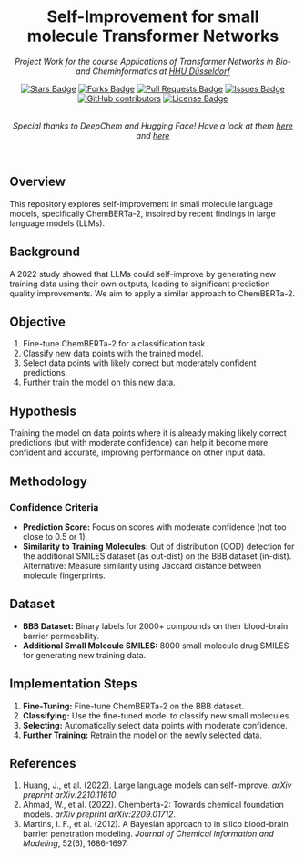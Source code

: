 <h1 align="center">Self-Improvement for small molecule Transformer Networks</h1>
<p align="center"><i>Project Work for the course Applications of Transformer Networks in Bio- and Cheminformatics at <a href="https://www.hhu.de/">HHU Düsseldorf</a></i></p>
<div align="center">
<a href="https://github.com/floriankark/DL4MoleculesProject/stargazers"><img src="https://img.shields.io/github/stars/floriankark/DL4MoleculesProject" alt="Stars Badge"/></a>
<a href="https://github.com/floriankark/DL4MoleculesProject/network/members"><img src="https://img.shields.io/github/forks/floriankark/DL4MoleculesProject" alt="Forks Badge"/></a>
<a href="https://github.com/floriankark/DL4MoleculesProject/pulls"><img src="https://img.shields.io/github/issues-pr/floriankark/DL4MoleculesProject" alt="Pull Requests Badge"/></a>
<a href="https://github.com/floriankark/DL4MoleculesProject/issues"><img src="https://img.shields.io/github/issues/floriankark/DL4MoleculesProject" alt="Issues Badge"/></a>
<a href="https://github.com/floriankark/DL4MoleculesProject/graphs/contributors"><img alt="GitHub contributors" src="https://img.shields.io/github/contributors/floriankark/DL4MoleculesProject?color=2b9348"></a>
<a href="https://github.com/floriankark/DL4MoleculesProject/blob/master/LICENSE"><img src="https://img.shields.io/github/license/floriankark/DL4MoleculesProject?color=2b9348" alt="License Badge"/></a>
</div>
<br>
<p align="center"><i>Special thanks to DeepChem and Hugging Face! Have a look at them <a href="https://huggingface.co/docs/transformers/tasks/sequence_classification">here</a> and <a href="https://deepchem.io/">here</a></i></p>
<br>

## Overview
This repository explores self-improvement in small molecule language models, specifically ChemBERTa-2, inspired by recent findings in large language models (LLMs).

## Background
A 2022 study showed that LLMs could self-improve by generating new training data using their own outputs, leading to significant prediction quality improvements. We aim to apply a similar approach to ChemBERTa-2.

## Objective
1. Fine-tune ChemBERTa-2 for a classification task.
2. Classify new data points with the trained model.
3. Select data points with likely correct but moderately confident predictions.
4. Further train the model on this new data.

## Hypothesis
Training the model on data points where it is already making likely correct predictions (but with moderate confidence) can help it become more confident and accurate, improving performance on other input data.

## Methodology
### Confidence Criteria
- **Prediction Score:** Focus on scores with moderate confidence (not too close to 0.5 or 1).
- **Similarity to Training Molecules:** Out of distribution (OOD) detection for the additional SMILES dataset (as out-dist) on the BBB dataset (in-dist). Alternative: Measure similarity using Jaccard distance between molecule fingerprints.

## Dataset
- **BBB Dataset:** Binary labels for 2000+ compounds on their blood-brain barrier permeability.
- **Additional Small Molecule SMILES:** 8000 small molecule drug SMILES for generating new training data.

## Implementation Steps
1. **Fine-Tuning:** Fine-tune ChemBERTa-2 on the BBB dataset.
2. **Classifying:** Use the fine-tuned model to classify new small molecules.
3. **Selecting:** Automatically select data points with moderate confidence.
4. **Further Training:** Retrain the model on the newly selected data.

## References
1. Huang, J., et al. (2022). Large language models can self-improve. *arXiv preprint arXiv:2210.11610*.
2. Ahmad, W., et al. (2022). Chemberta-2: Towards chemical foundation models. *arXiv preprint arXiv:2209.01712*.
3. Martins, I. F., et al. (2012). A Bayesian approach to in silico blood-brain barrier penetration modeling. *Journal of Chemical Information and Modeling*, 52(6), 1686-1697.

